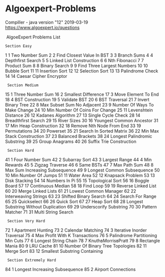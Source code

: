 # Algoexpert-Problems
 Compiller - java version "12" 2019-03-19
 https://www.algoexpert.io/questions
 
 ﻿    AlgoeExpert Problems List

    Section Easy


1 1 Two Number Sum
2 2 Find Closest Value In BST
3 3 Branch Sums
4 4 Depthfirst Search
5 5 Linked List Construction
6 6 Nth Fibonacci
7 7 Product Sum
8 8 Binary Search
9 9 Find Three Largest Numbers
10 10 Bubble Sort
11 11 Insertion Sort
12 12 Selection Sort
13 13 Palindrome Check
14 14 Caesar Cipher Encryptor

     Section Medium


15 1 Three Number Sum
16 2 Smallest Difference
17 3 Move Element To End
18 4 BST Construction
19 5 Validate BST
20 6 BST Traversal
21 7 Invert Binary Tree
22 8 Max Subset Sum No Adjacent
23 9 Number Of Ways To Make Change
24 10 Min Number Of Coins For Change
25 11 Levenshtein Distance
26 12 Kadanes Algorithm
27 13 Single Cycle Check
28 14 Breadthfirst Search
29 15 River Sizes
30 16 Youngest Common Ancestor
31 17 Min Heap Construction
32 18 Remove Nth Node From End
33 19 Permutations
34 20 Powerset
35 21 Search In Sorted Matrix
36 22 Min Max Stack Construction
37 23 Balanced Brackets
38 24 Longest Palindromic Substring
39 25 Group Anagrams
40 26 Suffix Trie Construction

     Section Hard


41 1 Four Number Sum
42 2 Subarray Sort
43 3 Largest Range
44 4 Min Rewards
45 5 Zigzag Traverse
46 6 Same BSTs
47 7 Max Path Sum
48 8 Max Sum Increasing Subsequence
49 9 Longest Common Subsequence
50 10 Min Number Of Jumps
51 11 Water Area
52 12 Knapsack Problem
53 13 Disk Stacking
54 14 Numbers In Pi
55 15 Topological Sort
56 16 Boggle Board
57 17 Continuous Median
58 18 Find Loop
59 19 Reverse Linked List
60 20 Merge Linked Lists
61 21 Lowest Common Manager
62 22 Interweaving Strings
63 23 Shifted Binary Search
64 24 Search For Range
65 25 Quickselect
66 26 Quick Sort
67 27 Heap Sort
68 28 Longest Substring Without Duplication
69 29 Underscorify Substring
70 30 Pattern Matcher
71 31 Multi String Search

     Section Very Hard


72 1 Apartment Hunting
73 2 Calendar Matching
74 3 Iterative Inorder Traversal
75 4 Max Profit With K Transactions
76 5 Palindrome Partitioning Min Cuts
77 6 Longest String Chain
78 7 KnuthвMorrisвPratt
79 8 Rectangle Mania
80 9 LRU Cache
81 10 Number Of Binary Tree Topologies
82 11 Merge Sort
83 12 Smallest Substring Containing

     Section Extremely Hard


84 1 Longest Increasing Subsequence
85 2 Airport Connections





